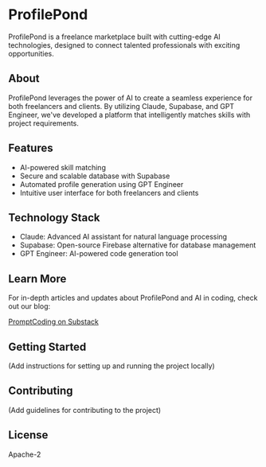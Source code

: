 # ProfilePond

ProfilePond is a freelance marketplace built with cutting-edge AI technologies, designed to connect talented professionals with exciting opportunities.

## About

ProfilePond leverages the power of AI to create a seamless experience for both freelancers and clients. By utilizing Claude, Supabase, and GPT Engineer, we've developed a platform that intelligently matches skills with project requirements.

## Features

- AI-powered skill matching
- Secure and scalable database with Supabase
- Automated profile generation using GPT Engineer
- Intuitive user interface for both freelancers and clients

## Technology Stack

- Claude: Advanced AI assistant for natural language processing
- Supabase: Open-source Firebase alternative for database management
- GPT Engineer: AI-powered code generation tool

## Learn More

For in-depth articles and updates about ProfilePond and AI in coding, check out our blog:

[PromptCoding on Substack](https://promptcoding.substack.com)

## Getting Started

(Add instructions for setting up and running the project locally)

## Contributing

(Add guidelines for contributing to the project)

## License

Apache-2
